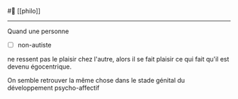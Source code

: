#🌱 [[philo]]

---
Quand une personne
- [ ] non-autiste

ne ressent pas le plaisir chez l'autre, alors il se fait plaisir ce qui fait qu'il est devenu égocentrique. 

On semble retrouver la même chose dans le stade génital du développement psycho-affectif
